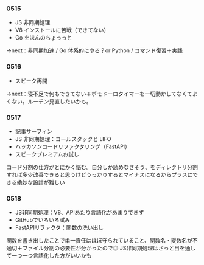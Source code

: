 ### 0515

- JS 非同期処理
- V8 インストールに苦戦（できてない）
- Go をほんのちょっっと

→next：非同期加速 / Go 体系的にやる？or Python / コマンド復習＋実践

### 0516

- スピーク再開

→next：寝不足で何もできてない＋ポモドーロタイマーを一切動かしてなくてよくない。ルーチン見直したいかも。

### 0517

- 記事サーフィン
- JS 非同期処理：コールスタックと LIFO
- ハッカソンコードリファクタリング（FastAPI）
- スピークプレミアムお試し

コード分割の仕方がとにかく悩む。自分しか読めなさそう、をディレクトリ分割すれば多少改善できると思うけどうっかりするとマイナスになるからプラスにできる絶妙な設計が難しい

### 0518

- JS非同期処理：V8、APIあたり言語化があまりできず
- GitHubでいろいろ試み
- FastAPIリファクタ：関数の洗い出し

関数を書き出したことで単一責任はほぼ守られていること、関数名・変数名が不適切＋ファイル分割の必要性が分かったので◎
JS非同期処理はざっと目を通して一つ一つ言語化した方がいいかも
